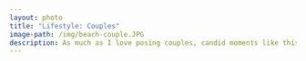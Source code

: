 ```yaml
---
layout: photo
title: "Lifestyle: Couples"
image-path: /img/beach-couple.JPG
description: As much as I love posing couples, candid moments like this - unprompted and natural - make for some of the most magical memories. 
---
```

